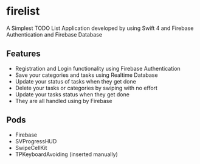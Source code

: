 # firelist

A Simplest TODO List Application developed by using Swift 4 and Firebase Authentication and Firebase Database

## Features 

* Registration and Login functionality using Firebase Authentication
* Save your categories and tasks using Realtime Database
* Update your status of tasks when they get done
* Delete your tasks or categories by swiping with no effort
* Update your tasks status when they get done
* They are all handled using by Firebase


## Pods

* Firebase
* SVProgressHUD
* SwipeCellKit
* TPKeyboardAvoiding (inserted manually)
